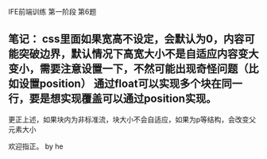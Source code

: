 IFE前端训练 第一阶段 第6题

笔记：
css里面如果宽高不设定，会默认为0，内容可能突破边界，默认情况下高宽大小不是自适应内容变大变小，需要注意设置一下，不然可能出现奇怪问题（比如设置position）
通过float可以实现多个块在同一行，要是想实现覆盖可以通过position实现。
------
更正上述，如果块内为非标准流，块大小不会自适应，如果为p等结构，会改变父元素大小


欢迎指正。
by he
